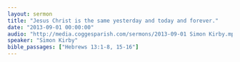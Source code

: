```yaml
---
layout: sermon
title: "Jesus Christ is the same yesterday and today and forever."
date: "2013-09-01 00:00:00"
audio: "http://media.coggesparish.com/sermons/2013-09-01 Simon Kirby.mp3"
speaker: "Simon Kirby"
bible_passages: ["Hebrews 13:1-8, 15-16"]
---
```

